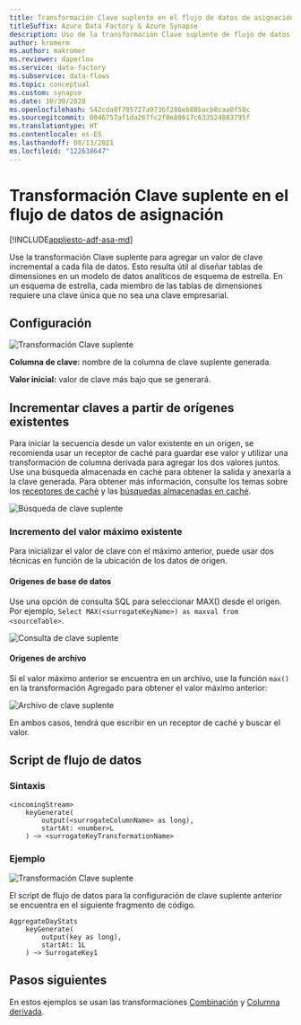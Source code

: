 ```yaml
---
title: Transformación Clave suplente en el flujo de datos de asignación
titleSuffix: Azure Data Factory & Azure Synapse
description: Uso de la transformación Clave suplente de flujo de datos de asignación de Azure Data Factory para generar valores de claves secuenciales
author: kromerm
ms.author: makromer
ms.reviewer: daperlov
ms.service: data-factory
ms.subservice: data-flows
ms.topic: conceptual
ms.custom: synapse
ms.date: 10/30/2020
ms.openlocfilehash: 542cda8f785727a9736f286eb88bacb8caa0f58c
ms.sourcegitcommit: 0046757af1da267fc2f0e88617c633524883795f
ms.translationtype: HT
ms.contentlocale: es-ES
ms.lasthandoff: 08/13/2021
ms.locfileid: "122638647"
---
```

# <a name="surrogate-key-transformation-in-mapping-data-flow"></a>Transformación Clave suplente en el flujo de datos de asignación 

[!INCLUDE[appliesto-adf-asa-md](includes/appliesto-adf-asa-md.md)]

Use la transformación Clave suplente para agregar un valor de clave incremental a cada fila de datos. Esto resulta útil al diseñar tablas de dimensiones en un modelo de datos analíticos de esquema de estrella. En un esquema de estrella, cada miembro de las tablas de dimensiones requiere una clave única que no sea una clave empresarial.

## <a name="configuration"></a>Configuración

![Transformación Clave suplente](media/data-flow/surrogate.png "Transformación Clave suplente")

**Columna de clave:** nombre de la columna de clave suplente generada.

**Valor inicial:** valor de clave más bajo que se generará.

## <a name="increment-keys-from-existing-sources"></a>Incrementar claves a partir de orígenes existentes

Para iniciar la secuencia desde un valor existente en un origen, se recomienda usar un receptor de caché para guardar ese valor y utilizar una transformación de columna derivada para agregar los dos valores juntos. Use una búsqueda almacenada en caché para obtener la salida y anexarla a la clave generada. Para obtener más información, consulte los temas sobre los [receptores de caché](data-flow-sink.md#cache-sink) y las [búsquedas almacenadas en caché](concepts-data-flow-expression-builder.md#cached-lookup).

![Búsqueda de clave suplente](media/data-flow/cached-lookup-example.png "Búsqueda de clave suplente")

### <a name="increment-from-existing-maximum-value"></a>Incremento del valor máximo existente

Para inicializar el valor de clave con el máximo anterior, puede usar dos técnicas en función de la ubicación de los datos de origen.

#### <a name="database-sources"></a>Orígenes de base de datos

Use una opción de consulta SQL para seleccionar MAX() desde el origen. Por ejemplo, `Select MAX(<surrogateKeyName>) as maxval from <sourceTable>`.

![Consulta de clave suplente](media/data-flow/surrogate-key-max-database.png "Consulta de transformación Clave suplente")

#### <a name="file-sources"></a>Orígenes de archivo

Si el valor máximo anterior se encuentra en un archivo, use la función `max()` en la transformación Agregado para obtener el valor máximo anterior:

![Archivo de clave suplente](media/data-flow/surrogate-key-max-file.png "Archivo de clave suplente")

En ambos casos, tendrá que escribir en un receptor de caché y buscar el valor. 


## <a name="data-flow-script"></a>Script de flujo de datos

### <a name="syntax"></a>Sintaxis

```
<incomingStream> 
    keyGenerate(
        output(<surrogateColumnName> as long),
        startAt: <number>L
    ) ~> <surrogateKeyTransformationName>
```

### <a name="example"></a>Ejemplo

![Transformación Clave suplente](media/data-flow/surrogate.png "Transformación Clave suplente")

El script de flujo de datos para la configuración de clave suplente anterior se encuentra en el siguiente fragmento de código.

```
AggregateDayStats
    keyGenerate(
        output(key as long),
        startAt: 1L
    ) ~> SurrogateKey1
```

## <a name="next-steps"></a>Pasos siguientes

En estos ejemplos se usan las transformaciones [Combinación](data-flow-join.md) y [Columna derivada](data-flow-derived-column.md).
